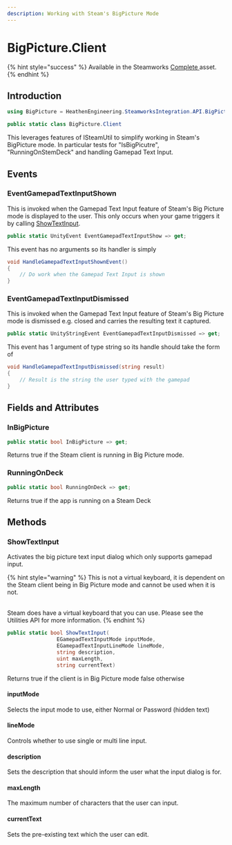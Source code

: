 ```yaml
---
description: Working with Steam's BigPicture Mode
---
```


# BigPicture.Client

{% hint style="success" %}
Available in the Steamworks [Complete ](https://assetstore.unity.com/packages/tools/integration/steamworks-v2-complete-190316)asset.
{% endhint %}

## Introduction

```csharp
using BigPicture = HeathenEngineering.SteamworksIntegration.API.BigPicture.Client;
```

```csharp
public static class BigPicture.Client
```

This leverages features of ISteamUtil to simplify working in Steam's BigPicture mode. In particular tests for "IsBigPicutre", "RunningOnStemDeck" and handling Gamepad Text Input.

## Events

### EventGamepadTextInputShown

This is invoked when the Gamepad Text Input feature of Steam's Big Picture mode is displayed to the user. This only occurs when your game triggers it by calling [ShowTextInput](bigpicture.client.md#undefined).

```csharp
public static UnityEvent EventGamepadTextInputShow => get;
```

This event has no arguments so its handler is simply

```csharp
void HandleGamepadTextInputShownEvent()
{
    // Do work when the Gamepad Text Input is shown
}
```

### EventGamepadTextInputDismissed

This is invoked when the Gamepad Text Input feature of Steam's Big Picture mode is dismissed e.g. closed and carries the resulting text it captured.

```csharp
public static UnityStringEvent EventGamepadTextInputDismissed => get;
```

This event has 1 argument of type string so its handle should take the form of

```csharp
void HandleGamepadTextInputDismissed(string result)
{
    // Result is the string the user typed with the gamepad
}
```

## Fields and Attributes

### InBigPicture

```csharp
public static bool InBigPicture => get;
```

Returns true if the Steam client is running in Big Picture mode.

### RunningOnDeck

```csharp
public static bool RunningOnDeck => get;
```

Returns true if the app is running on a Steam Deck

## Methods

### ShowTextInput

Activates the big picture text input dialog which only supports gamepad input.

{% hint style="warning" %}
This is not a virtual keyboard, it is dependent on the Steam client being in Big Picture mode and cannot be used when it is not.

\
Steam does have a virtual keyboard that you can use. Please see the Utilities API for more information.
{% endhint %}

```csharp
public static bool ShowTextInput(
                EGamepadTextInputMode inputMode,
                EGamepadTextInputLineMode lineMode,
                string description, 
                uint maxLength, 
                string currentText)
```

Returns true if the client is in Big Picture mode false otherwise

#### inputMode

Selects the input mode to use, either Normal or Password (hidden text)

#### lineMode

Controls whether to use single or multi line input.

#### description

Sets the description that should inform the user what the input dialog is for.

#### maxLength

The maximum number of characters that the user can input.

#### currentText

Sets the pre-existing text which the user can edit.
